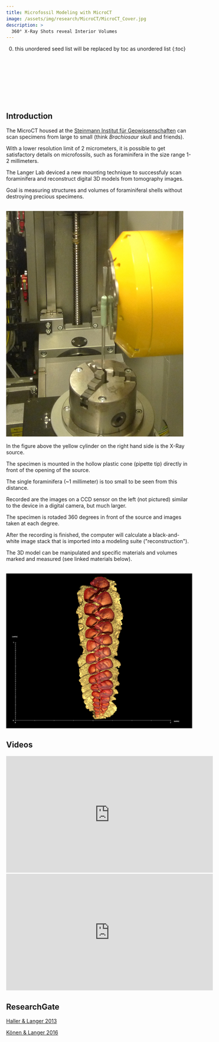 ```yaml
---
title: Microfossil Modeling with MicroCT
image: /assets/img/research/MicroCT/MicroCT_Cover.jpg
description: >
  360° X-Ray Shots reveal Interior Volumes
---
```


0. this unordered seed list will be replaced by toc as unordered list
{:toc}

<br>
<center><applause-button  color="aqua" multiclap="true" style="width: 90px; height: 90px; margin-bottom: 40px; display: block;"></applause-button></center>

## Introduction

The MicroCT housed at the <a href="https://www.steinmann.uni-bonn.de/" target="_blank">Steinmann Institut für Geowissenschaften</a> can scan specimens from large to small (think *Brachiosaur* skull and friends).

With a lower resolution limit of 2 micrometers, it is possible to get satisfactory details on microfossils, such as foraminifera in the size range 1-2 millimeters.

The Langer Lab deviced a new mounting technique to successfuly scan foraminifera and reconstruct digital 3D models from tomography images.

Goal is measuring structures and volumes of foraminiferal shells without destroying precious specimens. 

<br><img src="/assets/img/research/MicroCT/CT1.jpg" alt="CT1" style="width:480px"><br>

In the figure above the yellow cylinder on the right hand side is the X-Ray source.

The specimen is mounted in the hollow plastic cone (pipette tip) directly in front of the opening of the source.

The single foraminifera (~1 millimeter) is too small to be seen from this distance.

Recorded are the images on a CCD sensor on the left (not pictured) similar to the device in a digital camera, but much larger.

The specimen is rotaded 360 degrees in front of the source and images taken at each degree.

After the recording is finished, the computer will calculate a black-and-white image stack that is imported into a modeling suite ("reconstruction").

The 3D model can be manipulated and specific materials and volumes marked and measured (see linked materials below).

<br><img src="/assets/img/research/MicroCT/CT2.png" alt="CT2" style="width:640px"><br>

## Videos

<iframe width="560" height="315" src="https://www.youtube.com/embed/ahsxIYM6Xj0" frameborder="0" allow="accelerometer; autoplay; encrypted-media; gyroscope; picture-in-picture" allowfullscreen></iframe>

<iframe width="560" height="315" src="https://www.youtube.com/embed/phdytGKOuyY" frameborder="0" allow="accelerometer; autoplay; encrypted-media; gyroscope; picture-in-picture" allowfullscreen></iframe>

## ResearchGate

<a href="https://www.doi.org/10.13140/RG.2.2.18074.59840" target="_blank">Haller & Langer 2013</a>

<a href="https://www.researchgate.net/publication/308163600_Biometrical_studies_of_miliolid_foraminifera_using_high_resolution_micro-CT_reconstructions" target="_blank">Könen & Langer 2016</a>